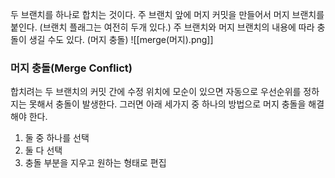 두 브랜치를 하나로 합치는 것이다.
주 브랜치 앞에 머지 커밋을 만들어서 머지 브랜치를 붙인다. (브랜치 플래그는 여전히 두개 있다.)
주 브랜치와 머지 브랜치의 내용에 따라 충돌이 생길 수도 있다. (머지 충돌)
![[merge(머지).png]]

### 머지 충돌(Merge Conflict)

합치려는 두 브랜치의 커밋 간에 수정 위치에 모순이 있으면 자동으로 우선순위를 정하지는 못해서 충돌이 발생한다. 그러면 아래 세가지 중 하나의 방법으로 머지 충돌을 해결해야 한다.

1. 둘 중 하나를 선택
2. 둘 다 선택
3. 충돌 부분을 지우고 원하는 형태로 편집


